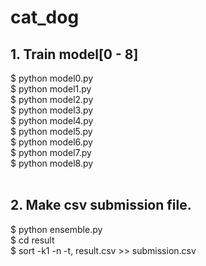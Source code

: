 # cat_dog

## 1. Train model[0 - 8]

  $ python model0.py  
  $ python model1.py  
  $ python model2.py  
  $ python model3.py  
  $ python model4.py  
  $ python model5.py  
  $ python model6.py  
  $ python model7.py  
  $ python model8.py  
  
## 2. Make csv submission file.

  $ python ensemble.py  
  $ cd result  
  $ sort -k1 -n -t, result.csv >> submission.csv
